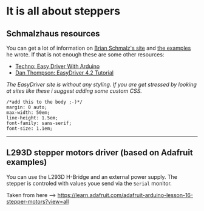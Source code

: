 It is all about steppers
========================

## Schmalzhaus resources

You can get a lot of information on [Brian Schmalz's site](http://www.schmalzhaus.com/EasyDriver/index.html) and [the examples](http://www.schmalzhaus.com/EasyDriver/Examples/EasyDriverExamples.html) he wrote. If that is not enough these are some other resources:  

- [Techno: Easy Driver With Arduino](http://xavierstechno.blogspot.de/2012/02/easy-driver-with-arduino.html)
- [Dan Thompson: EasyDriver 4.2 Tutorial](http://danthompsonsblog.blogspot.de/2010/05/easydriver-42-tutorial.html)

_The EasyDriver site is without any styling. If you are get stressed by looking at sites like these i suggest adding some custom CSS._


    /*add this to the body ;-)*/
    margin: 0 auto;
    max-width: 50em;
    line-height: 1.5em;
    font-family: sans-serif;
    font-size: 1.1em;

---

## L293D stepper motors driver (based on Adafruit examples)

You can use the L293D H-Bridge and an external power supply. The stepper is controled with values youe send via the `Serial` monitor.  

Taken from here --> https://learn.adafruit.com/adafruit-arduino-lesson-16-stepper-motors?view=all
